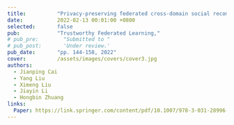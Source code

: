 ```yaml
---
title:          "Privacy-preserving federated cross-domain social recommendation"
date:           2022-02-13 00:01:00 +0800
selected:       false
pub:            "Trustworthy Federated Learning,"
# pub_pre:        "Submitted to "
# pub_post:       'Under review.'
pub_date:       "pp. 144-158, 2022"
cover:          /assets/images/covers/cover3.jpg
authors:
  - Jianping Cai
  - Yang Liu
  - Ximeng Liu
  - Jiayin Li
  - Hongbin Zhuang
links:
  Paper: https://link.springer.com/content/pdf/10.1007/978-3-031-28996-5.pdf#page=153
---
```

